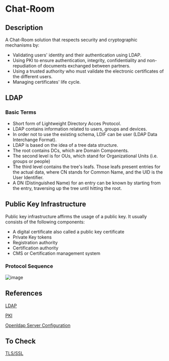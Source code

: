 # Chat-Room
## Description
A Chat-Room solution that respects security and cryptographic mechanisms by: 
* Validating users' identity and their authentication using LDAP.
* Using PKI to ensure authentication, integrity, confidentiality and non-repudiation of documents exchanged between partners.
* Using a trusted authority who must validate the electronic certificates of the different users.
* Managing certificates' life cycle.
## LDAP
### Basic Terms
* Short form of Lightweight Directory Acces Protocol.
* LDAP contains information related to users, groups and devices.
* In order not to use the existing schema, LDIF can be user (LDAP Data Interchange Format).
* LDAP is based on the idea of a tree data structure.
* The root contains DCs, which are Domain Components.
* The second level is for OUs, which stand for Organizational Units (i.e. groups or people)
* The third level contains the tree's leafs. Those leafs present entries for the actual data, where CN stands for Common Name, and the UID is the User Identifier.
* A DN (Distinguished Name) for an entry can be known by starting from the entry, traversing up the tree until hitting the root.
## Public Key Infrastructure
Public key infrastructure affirms the usage of a public key. It usually consists of the following components:

* A digital certificate also called a public key certificate
* Private Key tokens
* Registration authority
* Certification authority
* CMS or Certification management system
    
### Protocol Sequence
![image](https://user-images.githubusercontent.com/69005550/202903860-3e02fece-845c-4fb4-a225-28302192ec66.png)

## References
[LDAP](https://soshace.com/integrate-ldap-authentication-with-flask/)

[PKI](https://www.geeksforgeeks.org/public-key-infrastructure/)

[Openldap Server Configuration](https://computingforgeeks.com/install-and-configure-openldap-server-ubuntu/)
## To Check
[TLS/SSL](https://snyk.io/blog/implementing-tls-ssl-python/)

